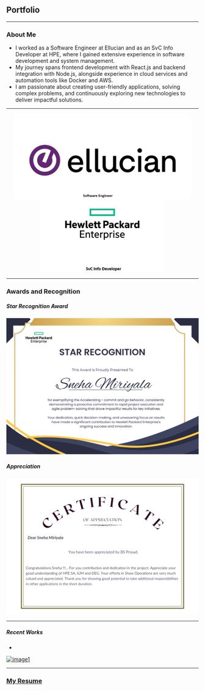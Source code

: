 <!-- Bootstrap CSS -->
<link rel="stylesheet" href="https://maxcdn.bootstrapcdn.com/bootstrap/4.5.2/css/bootstrap.min.css">

## Portfolio
---


### About Me

- I worked as a Software Engineer at Ellucian and as an SvC Info Developer at HPE, where I gained extensive experience in software development and system management.
- My journey spans frontend development with React.js and backend integration with Node.js, alongside experience in cloud services and automation tools like Docker and AWS.
- I am passionate about creating user-friendly applications, solving complex problems, and continuously exploring new technologies to deliver impactful solutions.

---
<style>
    .hoverEffect img {
        transition: transform 0.3s; 
    }
    .hoverEffect img:hover {
        transform: scale(1.1); 
        cursor: pointer;
    }
    /* Styles for the Modal */
.modal {
  display: none;
  position: fixed;
  z-index: 1;
  padding-top: 100px;
  left: 0;
  top: 0;
  width: 100%;
  height: 100%;
  overflow: auto;
  background-color: rgba(0,0,0,0.4);
}

.modal-content {
  background-color: #fefefe;
  margin: auto;
  padding: 20px;
  border: 1px solid #888;
  width: 80%;
}

.close {
  color: #aaaaaa;
  float: right;
  font-size: 28px;
  font-weight: bold;
}

.close:hover,
.close:focus {
  color: #000;
  text-decoration: none;
  cursor: pointer;
}
</style>
<!-- Your Work Experience Section -->
<div align="Center" style="margin: 10px" class="hoverEffect"> 
  <img src="images/ellucian.png?raw=true" alt="Ezofis" width="464" onclick="openModal('ellucianModal')">
  <img src="images/hpe.png?raw=true" alt="Ultimate Coders" width="324" onclick="openModal('hpeModal')">
</div>

<!-- Ellucian Modal -->
<div id="ellucianModal" class="modal">
  <div class="modal-content">
    <span class="close" onclick="closeModal('ellucianModal')">&times;</span>
    <h3>Ellucian</h3>
    <p>Work experience at Ellucian...</p>
    <p><ul><li>Designed and implemented RESTful APIs to streamline service communication, reducing data retrieval times by 20% through optimized database queries and proactive performance tuning, ensuring efficient, high-speed service integration.</li><li>Led the migration of existing on-premise solutions to a SaaS platform, transforming legacy applications into flexible, cloud-based services that optimized accessibility, lowered maintenance requirements, and supported ongoing scaling needs.</li><li>Collaborated with the quality assurance team by assisting with software testing, investigating and documenting bugs, and developing test cases to support test-driven development, ensuring high software quality and performance standards.</li><li>Collaborated with the quality assurance team by assisting with software testing, investigating and documenting bugs, and developing test cases to support test-driven development, ensuring high software quality and performance standards.</li><li>Demonstrated expertise in the entire software development lifecycle, encompassing requirement analysis, data pipeline design, coding, various testing phases, and deployment, which led to fewer post-deployment defects and smoother project transitions.</li></ul></p>
  </div>
</div>

<!-- HPE Modal -->
<div id="hpeModal" class="modal">
  <div class="modal-content">
    <span class="close" onclick="closeModal('hpeModal')">&times;</span>
    <h3>Hewlett Packard Enterprise</h3>
    <p>Work experience at Hewlett Packard Enterprise...</p>
   <p><ul><li>Acted as a Subject Matter Expert (SME) and led Incident Management calls while managing change management for three applications. Maintained data accuracy and prevented future discrepancies by updating and validating incident tickets using ServiceNow.</li><li>Reproduced issues and analyzed application logs and system logs by integrating system components into Splunk, AppDynamics to identify root causes of issues and provide solutions to customers.</li><li>Identified and documented potential software/hardware defects, authorized and reviewed technical documentation, and corrected non-conformances with processes and documentation.</li> <li>Collaborated with development teams to identify, troubleshoot, and resolve software bugs and issues. Created new/updated Knowledge Base documentation as required, fostered open team communication, and shared knowledge openly.</li><li>Conducted user acceptance testing, resulting in on-time and successful enterprise implementations for up to 1 million users.</li><li>Developed and maintained scripts using Ansible to automate repetitive tasks, improving efficiency and reducing downtime.</li></ul></p>
  </div>
</div>

---
### Awards and Recognition

##### Star Recognition Award
<img src="images/star_recognition.png?raw=true"/>

##### Appreciation
<img src="images/appreciation.png?raw=true"/>

---
##### Recent Works

<div id="demo" class="carousel slide" data-ride="carousel">
  <!-- Indicators -->
  <ul class="carousel-indicators">
    <li data-target="#demo" data-slide-to="0" class="active"></li>
  
  </ul>
  <!-- Slideshow -->
  <div class="carousel-inner">
    <div class="carousel-item active hoverEffect">
      <a href="https://github.com/snehamiriyala/tic-tac-toe-game">
        <img src="https://github.com/user-attachments/assets/f562c217-4fde-4803-b109-1495deaa59e7" alt="image1"  width="1000" height="300">
      </a>
      <div class="carousel-caption">
      </div>   
    </div>
  <!-- Left and right controls -->
  <a class="carousel-control-prev" href="#demo" data-slide="prev">
    <span class="carousel-control-prev-icon"></span>
  </a>
  <a class="carousel-control-next" href="#demo" data-slide="next">
    <span class="carousel-control-next-icon"></span>
  </a>
</div>

<script> 
    function openModal(modalId) {
  document.getElementById(modalId).style.display = "block";
}
function closeModal(modalId) {
  document.getElementById(modalId).style.display = "none";
}
</script>
<!-- jQuery library -->
<script src="https://ajax.googleapis.com/ajax/libs/jquery/3.5.1/jquery.min.js"></script>

<!-- Bootstrap JavaScript -->
<script src="https://maxcdn.bootstrapcdn.com/bootstrap/4.5.2/js/bootstrap.min.js"></script>

---

### [My Resume](/pdf/SnehaMiriyala_Resume.pdf)




